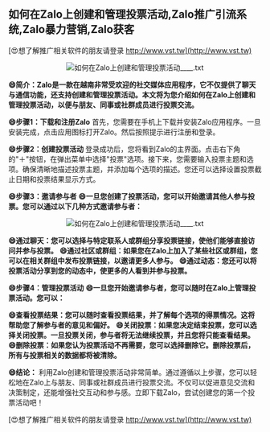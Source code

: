 ## **如何在Zalo上创建和管理投票活动,Zalo推广引流系统,Zalo暴力营销,Zalo获客**

[😍想了解推广相关软件的朋友请登录 http://www.vst.tw](http://www.vst.tw)

 <center><img src="https://vst.tw/MP4/tuiguang/png/7.png" alt="如何在Zalo上创建和管理投票活动____.txt"></center>

**😄简介：Zalo是一款在越南非常受欢迎的社交媒体应用程序，它不仅提供了聊天与通信功能，还支持创建和管理投票活动。本文将为您介绍如何在Zalo上创建和管理投票活动，以便与朋友、同事或社群成员进行投票交流。**

**😄步骤1：下载和注册Zalo**
首先，您需要在手机上下载并安装Zalo应用程序。一旦安装完成，点击应用图标打开Zalo。然后按照提示进行注册和登录。

**😄步骤2：创建投票活动**
登录成功后，您将看到Zalo的主界面。点击右下角的"＋"按钮，在弹出菜单中选择"投票"选项。接下来，您需要输入投票主题和选项。确保清晰地描述投票主题，并添加每个选项的描述。您还可以选择设置投票截止日期和投票结果显示方式。

**😄步骤3：邀请参与者**
**😄一旦您创建了投票活动，您可以开始邀请其他人参与投票。您可以通过以下几种方式邀请参与者：**

 <center><img src="https://vst.tw/MP4/tuiguang/png/5.png" alt="如何在Zalo上创建和管理投票活动____.txt"></center>

**😄通过聊天：您可以选择与特定联系人或群组分享投票链接，使他们能够直接访问并参与投票。**
**😄通过社区或群组：如果您在Zalo上加入了某些社区或群组，您可以在相关群组中发布投票链接，以邀请更多人参与。**
**😄通过动态：您还可以将投票活动分享到您的动态中，使更多的人看到并参与投票。**

**😄步骤4：管理投票活动**
**😄一旦您开始邀请参与者，您可以随时在Zalo上管理投票活动。您可以：**

**😄查看投票结果：您可以随时查看投票结果，并了解每个选项的得票情况。这将帮助您了解参与者的意见和偏好。**
**😄关闭投票：如果您决定结束投票，您可以选择关闭投票。一旦投票关闭，参与者将无法继续投票，并且您将只能查看结果。**
**😄删除投票：如果您认为投票活动不再需要，您可以选择删除它。删除投票后，所有与投票相关的数据都将被清除。**

**😄结论：**
利用Zalo创建和管理投票活动非常简单。通过遵循以上步骤，您可以轻松地在Zalo上与朋友、同事或社群成员进行投票交流。不仅可以促进意见交流和决策制定，还能增强社交互动和参与感。立即下载Zalo，尝试创建您的第一个投票活动吧！

[😍想了解推广相关软件的朋友请登录 http://www.vst.tw](http://www.vst.tw)



